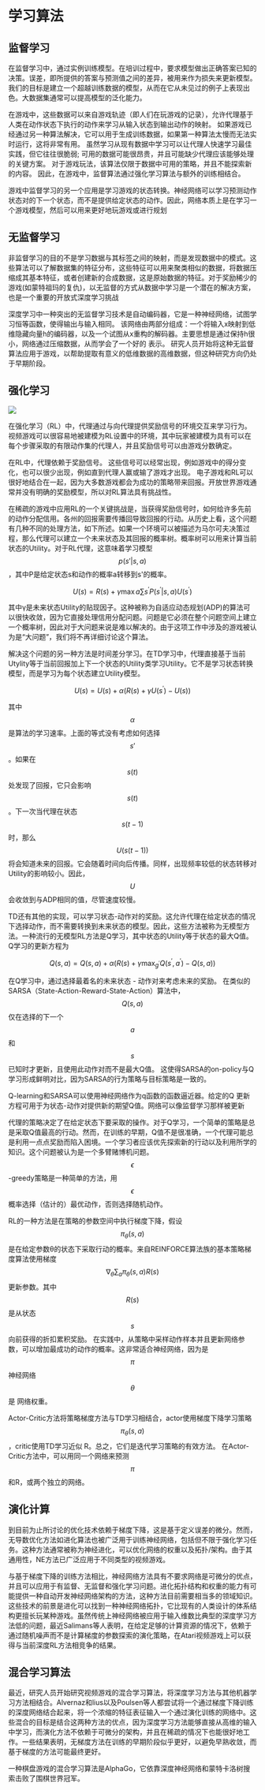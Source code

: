 # 学习算法

## 监督学习

在监督学习中，通过实例训练模型。在培训过程中，要求模型做出正确答案已知的决策。误差，即所提供的答案与预测值之间的差异，被用来作为损失来更新模型。我们的目标是建立一个超越训练数据的模型，从而在它从未见过的例子上表现出色。大数据集通常可以提高模型的泛化能力。

在游戏中，这些数据可以来自游戏轨迹（即人们在玩游戏的记录），允许代理基于人类在动作状态下执行的动作来学习从输入状态到输出动作的映射。 如果游戏已经通过另一种算法解决，它可以用于生成训练数据，如果第一种算法太慢而无法实时运行，这将非常有用。 虽然学习从现有数据中学习可以让代理人快速学习最佳实践，但它往往很脆弱; 可用的数据可能很昂贵，并且可能缺少代理应该能够处理的关键方案。 对于游戏玩法，该算法仅限于数据中可用的策略，并且不能探索新的内容。 因此，在游戏中，监督算法通过强化学习算法与额外的训练相结合。

游戏中监督学习的另一个应用是学习游戏的状态转换。神经网络可以学习预测动作状态对的下一个状态，而不是提供给定状态的动作。因此，网络本质上是在学习一个游戏模型，然后可以用来更好地玩游戏或进行规划

## 无监督学习

非监督学习的目的不是学习数据与其标签之间的映射，而是发现数据中的模式。这些算法可以了解数据集的特征分布，这些特征可以用来聚类相似的数据，将数据压缩成其基本特征，或者创建新的合成数据，这是原始数据的特征。对于奖励稀少的游戏\(如蒙特祖玛的复仇\)，以无监督的方式从数据中学习是一个潜在的解决方案，也是一个重要的开放式深度学习挑战

深度学习中一种突出的无监督学习技术是自动编码器，它是一种神经网络，试图学习恒等函数，使得输出与输入相同。 该网络由两部分组成：一个将输入x映射到低维隐藏向量h的编码器，以及一个试图从x重构的解码器。主要思想是通过保持h很小，网络通过压缩数据，从而学会了一个好的 表示。 研究人员开始将这种无监督算法应用于游戏，以帮助提取有意义的低维数据的高维数据，但这种研究方向仍处于早期阶段。

## 强化学习

![](../.gitbook/assets/rl.png)

在强化学习（RL）中，代理通过与向代理提供奖励信号的环境交互来学习行为。 视频游戏可以很容易地被建模为RL设置中的环境，其中玩家被建模为具有可以在每个步骤采取的有限动作集的代理人，并且奖励信号可以由游戏分数确定。

在RL中，代理依赖于奖励信号。 这些信号可以经常出现，例如游戏中的得分变化，也可以很少出现，例如直到代理人赢或输了游戏才出现。 电子游戏和RL可以很好地结合在一起，因为大多数游戏都会为成功的策略带来回报。开放世界游戏通常并没有明确的奖励模型，所以对RL算法具有挑战性。

在稀疏的游戏中应用RL的一个关键挑战是，当获得奖励信号时，如何给许多先前的动作分配信用。各州的回报需要传播回导致回报的行动。从历史上看，这个问题有几种不同的处理方法，如下所述。如果一个环境可以被描述为马尔可夫决策过程，那么代理可以建立一个未来状态及其回报的概率树。概率树可以用来计算当前状态的Utility。对于RL代理，这意味着学习模型 $$p (s′| s, a )$$ ，其中P是给定状态s和动作的概率a转移到s'的概率。

$$
U(s)=R(s)+\gamma \max {a} \sum{s^{\prime}} P\left(s^{\prime} | s, a\right) U\left(s^{\prime}\right)
$$

其中γ是未来状态Utility的贴现因子。这种被称为自适应动态规划\(ADP\)的算法可以很快收敛，因为它直接处理信用分配问题。问题是它必须在整个问题空间上建立一个概率树，因此对于大问题来说是难以解决的。由于这项工作中涉及的游戏被认为是“大问题”，我们将不再详细讨论这个算法。

解决这个问题的另一种方法是时间差分学习。在TD学习中，代理直接基于当前Utylity等于当前回报加上下一个状态的Utility类学习Utility。它不是学习状态转换模型，而是学习为每个状态建立Utility模型。

$$
U(s)=U(s)+\alpha\left(R(s)+\gamma U\left(s^{\prime}\right)-U(s)\right)
$$

其中 $$\alpha$$ 是算法的学习速率。上面的等式没有考虑如何选择 $$s'$$ 。如果在 $$s(t)$$ 处发现了回报，它只会影响$$s(t)$$ 。下一次当代理在状态 $$s(t-1)$$ 时，那么 $$U(s(t-1))$$ 将会知道未来的回报。它会随着时间向后传播。同样，出现频率较低的状态转移对Utility的影响较小。因此， $$U$$ 会收敛到与ADP相同的值，尽管速度较慢。

TD还有其他的实现，可以学习状态-动作对的奖励。这允许代理在给定状态的情况下选择动作，而不需要转换到未来状态的模型。因此，这些方法被称为无模型方法。一种流行的无模型RL方法是Q学习，其中状态的Utility等于状态的最大Q值。Q学习的更新方程为

$$
Q(s, a)=Q(s, a)+\alpha\left(R(s)+\gamma \max _{g^{\prime}} Q\left(s^{\prime}, a^{\prime}\right)-Q(s, a)\right)
$$

在Q学习中，通过选择最着名的未来状态 - 动作对来考虑未来的奖励。 在类似的SARSA（State-Action-Reward-State-Action）算法中， $$Q(s, a)$$ 仅在选择的下一个 $$a$$ 和 $$s$$ 已知时才更新，且使用此动作对而不是最大Q值。 这使得SARSA的on-policy与Q学习形成鲜明对比，因为SARSA的行为策略与目标策略是一致的。

Q-learning和SARSA可以使用神经网络作为q函数的函数逼近器。给定的Q 更新方程可用于为状态-动作对提供新的期望Q值。网络可以像监督学习那样被更新

代理的策略决定了在给定状态下要采取的操作。对于Q学习，一个简单的策略是总是采取Q值最高的行动。然而，在训练的早期，Q值不是很准确，一个代理可能总是利用一点点奖励而陷入困境。一个学习者应该优先探索新的行动以及利用所学的知识。这个问题被认为是一个多臂赌博机问题。 $$\epsilon$$ -greedy策略是一种简单的方法，用 $$\epsilon$$ 概率选择（估计的）最优动作，否则选择随机动作。

RL的一种方法是在策略的参数空间中执行梯度下降，假设 $$\pi_{\theta}(s, a)$$ 是在给定参数θ的状态下采取行动的概率。来自REINFORCE算法族的基本策略梯度算法使用梯度 $$\nabla_{\theta} \sum_{a} \pi_{\theta}(s, a) R(s)$$ 更新参数。其中 $$R(s)$$ 是从状态 $$s$$ 向前获得的折扣累积奖励。 在实践中，从策略中采样动作样本并且更新网络参数，可以增加最成功的动作的概率。这非常适合神经网络，因为是 $$\pi$$ 神经网络 $$\theta$$是 网络权重。

Actor-Critic方法将策略梯度方法与TD学习相结合，actor使用梯度下降学习策略 $$\pi_{\theta}(s, a)$$ ，critic使用TD学习近似 R。总之，它们是迭代学习策略的有效方法。 在Actor-Critic方法中，可以用同一个网络来预测 $$\pi$$ 和R，或两个独立的网络。

## 演化计算

到目前为止所讨论的优化技术依赖于梯度下降，这是基于定义误差的微分。然而，无导数优化方法如进化算法也被广泛用于训练神经网络，包括但不限于强化学习任务。这种方法通常被称为神经进化，可以优化网络的权重以及拓扑/架构。由于其通用性，NE方法已广泛应用于不同类型的视频游戏。

与基于梯度下降的训练方法相比，神经网络方法具有不要求网络是可微分的优点，并且可以应用于有监督、无监督和强化学习问题。进化拓扑结构和权重的能力有可能提供一种自动开发神经网络架构的方法，这种方法目前需要相当多的领域知识。这些技术的前景是进化可以找到一种神经网络拓扑，它比现有的人类设计的体系结构更擅长玩某种游戏。虽然传统上神经网络被应用于输入维数比典型的深度学习方法低的问题，最近Salimans等人表明，在给定足够的计算资源的情况下，依赖于通过随机噪声而不是计算梯度的参数探索的演化策略，在Atari视频游戏上可以获得与当前深度RL方法相竞争的结果。

## 混合学习算法

最近，研究人员开始研究视频游戏的混合学习算法，将深度学习方法与其他机器学习方法相结合。Alvernaz和lius以及Poulsen等人都尝试将一个通过梯度下降训练的深度网络结合起来，将一个浓缩的特征表征输入一个通过演化训练的网络中。这些混合的目标是结合这两种方法的优点，因为深度学习方法能够直接从高维的输入中学习，而演化方法不依赖于可微分的架构，并且在稀疏的情况下也能很好地工作。一些结果表明，无梯度方法在训练的早期阶段似乎更好，以避免早熟收敛，而基于梯度的方法可能最终更好。

一种棋盘游戏的混合学习算法是AlphaGo，它依靠深度神经网络和蒙特卡洛树搜索击败了围棋世界冠军。

